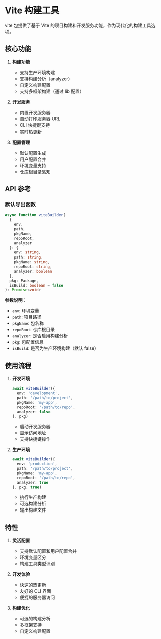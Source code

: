 # Vite 构建工具

vite 包提供了基于 Vite 的项目构建和开发服务功能，作为现代化的构建工具选项。

## 核心功能

1. **构建功能**
   - 支持生产环境构建
   - 支持构建分析（analyzer）
   - 自定义构建配置
   - 支持多框架构建（通过 lib 配置）

2. **开发服务**
   - 内置开发服务器
   - 自动打印服务器 URL
   - CLI 快捷键支持
   - 实时热更新

3. **配置管理**
   - 默认配置生成
   - 用户配置合并
   - 环境变量支持
   - 仓库根目录感知

## API 参考

### 默认导出函数

```typescript
async function viteBuilder(
  {
    env,
    path,
    pkgName,
    repoRoot,
    analyzer
  }: {
    env: string,
    path: string,
    pkgName: string,
    repoRoot: string,
    analyzer: boolean
  },
  pkg: Package,
  isBuild: boolean = false
): Promise<void>
```

**参数说明：**
- `env`: 环境变量
- `path`: 项目路径
- `pkgName`: 包名称
- `repoRoot`: 仓库根目录
- `analyzer`: 是否启用构建分析
- `pkg`: 包配置信息
- `isBuild`: 是否为生产环境构建（默认 false）

## 使用流程

1. **开发环境**
   ```typescript
   await viteBuilder({
     env: 'development',
     path: '/path/to/project',
     pkgName: 'my-app',
     repoRoot: '/path/to/repo',
     analyzer: false
   }, pkg)
   ```
   - 启动开发服务器
   - 显示访问地址
   - 支持快捷键操作

2. **生产环境**
   ```typescript
   await viteBuilder({
     env: 'production',
     path: '/path/to/project',
     pkgName: 'my-app',
     repoRoot: '/path/to/repo',
     analyzer: true
   }, pkg, true)
   ```
   - 执行生产构建
   - 可选构建分析
   - 输出构建文件

## 特性

1. **灵活配置**
   - 支持默认配置和用户配置合并
   - 环境变量区分
   - 构建工具类型识别

2. **开发体验**
   - 快速的热更新
   - 友好的 CLI 界面
   - 便捷的服务器访问

3. **构建优化**
   - 可选的构建分析
   - 多框架支持
   - 自定义构建配置
